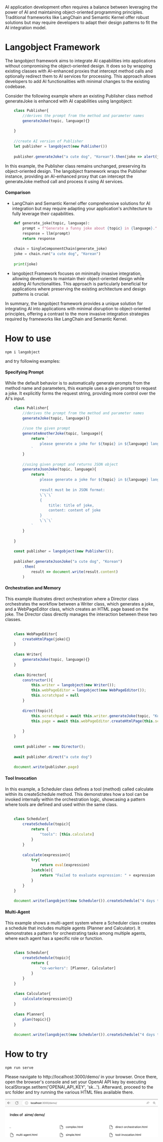 
AI application development often requires a balance between leveraging the power of AI and maintaining object-oriented programming principles. Traditional frameworks like LangChain and Semantic Kernel offer robust solutions but may require developers to adapt their design patterns to fit the AI integration model.

# Langobject Framework
The langobject framework aims to integrate AI capabilities into applications without compromising the object-oriented design. It does so by wrapping existing classes with AI-enhanced proxies that intercept method calls and optionally redirect them to AI services for processing. This approach allows developers to add AI functionalities with minimal changes to the existing codebase.

Consider the following example where an existing Publisher class method generateJoke is enhanced with AI capabilities using langobject:

```js
    class Publisher{
        //derives the prompt from the method and parameter names
        generateJoke(topic, language){}
        
    }

    //create AI version of Publisher
    let publisher = langobject(new Publisher())
    
    publisher.generateJoke("a cute dog", "Korean").then(joke => alert(joke));
```


In this example, the Publisher class remains unchanged, preserving its object-oriented design. The langobject framework wraps the Publisher instance, providing an AI-enhanced proxy that can intercept the generateJoke method call and process it using AI services.

#### Comparison
- LangChain and Semantic Kernel offer comprehensive solutions for AI integration but may require adapting your application's architecture to fully leverage their capabilities.


```py
    def generate_joke(topic, language):
        prompt = f"Generate a funny joke about {topic} in {language}."
        response = llm(prompt)
        return response

    chain = SingleComponentChain(generate_joke)
    joke = chain.run("a cute dog", "Korean")

    print(joke)
```



- langobject Framework focuses on minimally invasive integration, allowing developers to maintain their object-oriented design while adding AI functionalities. This approach is particularly beneficial for applications where preserving the existing architecture and design patterns is crucial.

In summary, the langobject framework provides a unique solution for integrating AI into applications with minimal disruption to object-oriented principles, offering a contrast to the more invasive integration strategies required by frameworks like LangChain and Semantic Kernel.



# How to use
```
npm i langobject
```
and try following examples:

#### Specifying Prompt

While the default behavior is to automatically generate prompts from the method name and parameters, this example uses a given prompt to request a joke. It explicitly forms the request string, providing more control over the AI's input.

```js
    class Publisher{
        //derives the prompt from the method and parameter names
        generateJoke(topic, language){} 
        
        //use the given prompt
        generateAnotherJoke(topic, language){  
            return `    
                please generate a joke for ${topic} in ${language} language. 
            `
        }

        //using given prompt and returns JSON object
        generateJsonJoke(topic, language){
            return `    
                please generate a joke for ${topic} in ${language} language. 
            
                result must be in JSON format:
                \`\`\`
                {
                    title: title of joke,
                    content: content of joke
                }
                \`\`\`
            `
        }

    }

    const publisher = langobject(new Publisher());

    publisher.generateJsonJoke("a cute dog", "Korean")
        .then(
            result => document.write(result.content)
        )

```


#### Orchestration and Memory
This example illustrates direct orchestration where a Director class orchestrates the workflow between a Writer class, which generates a joke, and a WebPageEditor class, which creates an HTML page based on the joke. The Director class directly manages the interaction between these two classes.

```js
    
    class WebPageEditor{
        createHtmlPage(joke){}
    }

    class Writer{
        generateJoke(topic, language){} 
    }

    class Director{
        constructor(){
            this.writer = langobject(new Writer());
            this.webPageEditor = langobject(new WebPageEditor());
            this.scratchpad = null
        }

        direct(topic){
            this.scratchpad = await this.writer.generateJoke(topic, "Korean")
            this.page = await this.webPageEditor.createHtmlPage(this.scratchpad)

        }
    }

    const publisher = new Director();

    await publisher.direct("a cute dog")

    document.write(publisher.page)
```


#### Tool Invocation
In this example, a Scheduler class defines a tool (method) called calculate within its createSchedule method. This demonstrates how a tool can be invoked internally within the orchestration logic, showcasing a pattern where tools are defined and used within the same class.

```js
    
    class Scheduler{
        createSchedule(topic){
            return {
                "tools": [this.calculate]
            }
        }

        calculate(expression){
            try{
                return eval(expression)
            }catch(e){
                return "Failed to evaluate expression: " + expression
            }
        }
    }

    document.write(langobject(new Scheduler()).createSchedule("4 days trip for South Korea"))
```


#### Multi-Agent
This example shows a multi-agent system where a Scheduler class creates a schedule that includes multiple agents (Planner and Calculator). It demonstrates a pattern for orchestrating tasks among multiple agents, where each agent has a specific role or function.

```js
    
    class Scheduler{
        createSchedule(topic){
            return {
                "co-workers": [Planner, Calculator]
            }
        }
    }

    class Calculator{
        calculate(expression){}
    }

    class Planner{
        plan(topic){}
    }

    document.write(langobject(new Scheduler()).createSchedule("4 days trip for South Korea"))
```

# How to try

```
npm run serve
```

Please navigate to http://localhost:3000/demo/ in your browser. Once there, open the browser's console and set your OpenAI API key by executing localStorage.setItem('OPENAI_API_KEY', 'sk...'). Afterward, proceed to the src folder and try running the various HTML files available there.

![Screenshot](screenshot.png)
